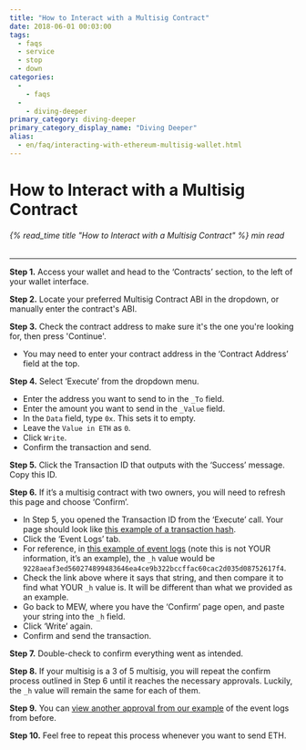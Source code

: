 ```yaml
---
title: "How to Interact with a Multisig Contract"
date: 2018-06-01 00:03:00
tags:
  - faqs
  - service
  - stop
  - down
categories:
  - 
    - faqs
  - 
    - diving-deeper
primary_category: diving-deeper
primary_category_display_name: "Diving Deeper"
alias:
  - en/faq/interacting-with-ethereum-multisig-wallet.html
---
```


# **How to Interact with a Multisig Contract**

###### {% read_time title "How to Interact with a Multisig Contract" %} min read

* * *

**Step 1.** Access your wallet and head to the ‘Contracts’ section, to the left of your wallet interface.

**Step 2.** Locate your preferred Multisig Contract ABI in the dropdown, or manually enter the contract's ABI.

**Step 3.** Check the contract address to make sure it's the one you're looking for, then press 'Continue'.

-   You may need to enter your contract address in the ‘Contract Address’ field at the top.

**Step 4.** Select ‘Execute’ from the dropdown menu.

-   Enter the address you want to send to in the `_To` field.
-   Enter the amount you want to send in the `_Value` field.
-   In the `Data` field, type `0x`. This sets it to empty.
-   Leave the `Value in ETH` as `0`.
-   Click `Write`.
-   Confirm the transaction and send.

**Step 5.** Click the Transaction ID that outputs with the ‘Success’ message. Copy this ID.

**Step 6.** If it’s a multisig contract with two owners, you will need to refresh this page and choose ‘Confirm’.

-   In Step 5, you opened the Transaction ID from the ‘Execute’ call. Your page should look like [this example of a transaction hash](https://etherscan.io/tx/0x0c643a1ae66637217f24791df05071c7849941a1231cf9fa2a0daf145da833e3).
-   Click the ‘Event Logs’ tab.
-   For reference, in [this example of event logs](https://etherscan.io/tx/0x47e4cc8748e296d9b5d85ebd9bd705177bb1940517b084a2efcca11feeb2391d#eventlog) (note this is not YOUR information, it’s an example), the `_h` value would be `9228aeaf3ed560274899483646ea4ce9b322bccffac60cac2d035d08752617f4`.
-   Check the link above where it says that string, and then compare it to find what YOUR `_h` value is. It will be different than what we provided as an example.
-   Go back to MEW, where you have the ‘Confirm’ page open, and paste your string into the `_h` field.
-   Click ‘Write’ again.
-   Confirm and send the transaction.

**Step 7.** Double-check to confirm everything went as intended.

**Step 8.** If your multisig is a 3 of 5 multisig, you will repeat the confirm process outlined in Step 6 until it reaches the necessary approvals. Luckily, the `_h` value will remain the same for each of them.

**Step 9.** You can [view another approval from our example](https://etherscan.io/tx/0x47e4cc8748e296d9b5d85ebd9bd705177bb1940517b084a2efcca11feeb2391d#eventlog) of the event logs from before.

**Step 10.** Feel free to repeat this process whenever you want to send ETH.
